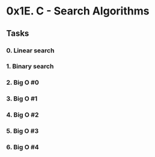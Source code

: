 # 0x1E. C - Search Algorithms

## Tasks

### 0. Linear search

### 1. Binary search

### 2. Big O #0

### 3. Big O #1

### 4. Big O #2

### 5. Big O #3

### 6. Big O #4
